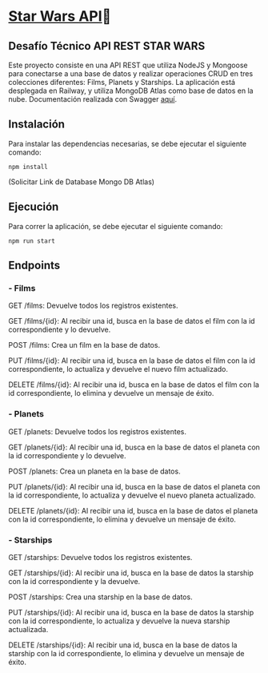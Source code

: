 # [Star Wars API](https://star-wars-api.up.railway.app)🚀

## Desafío Técnico API REST STAR WARS

Este proyecto consiste en una API REST que utiliza NodeJS y Mongoose para conectarse a una base de datos y realizar operaciones CRUD en tres colecciones diferentes: Films, Planets y Starships. La aplicación está desplegada en Railway, y utiliza MongoDB Atlas como base de datos en la nube. Documentación realizada con Swagger [aquí](https://star-wars-api.up.railway.app/v1/docs).

## Instalación

Para instalar las dependencias necesarias, se debe ejecutar el siguiente comando:

```
npm install
```
(Solicitar Link de Database Mongo DB Atlas) 

## Ejecución

Para correr la aplicación, se debe ejecutar el siguiente comando:

```
npm run start
```

## Endpoints

### - Films

GET /films: Devuelve todos los registros existentes.

GET /films/{id}: Al recibir una id, busca en la base de datos el film con la id correspondiente y lo devuelve.

POST /films: Crea un film en la base de datos.

PUT /films/{id}: Al recibir una id, busca en la base de datos el film con la id correspondiente, lo actualiza y devuelve el nuevo film actualizado.

DELETE /films/{id}: Al recibir una id, busca en la base de datos el film con la id correspondiente, lo elimina y devuelve un mensaje de éxito.

### - Planets

GET /planets: Devuelve todos los registros existentes.

GET /planets/{id}: Al recibir una id, busca en la base de datos el planeta con la id correspondiente y lo devuelve.

POST /planets: Crea un planeta en la base de datos.

PUT /planets/{id}: Al recibir una id, busca en la base de datos el planeta con la id correspondiente, lo actualiza y devuelve el nuevo planeta actualizado.

DELETE /planets/{id}: Al recibir una id, busca en la base de datos el planeta con la id correspondiente, lo elimina y devuelve un mensaje de éxito.

### - Starships

GET /starships: Devuelve todos los registros existentes.

GET /starships/{id}: Al recibir una id, busca en la base de datos la starship con la id correspondiente y la devuelve.

POST /starships: Crea una starship en la base de datos.

PUT /starships/{id}: Al recibir una id, busca en la base de datos la starship con la id correspondiente, lo actualiza y devuelve la nueva starship actualizada.

DELETE /starships/{id}: Al recibir una id, busca en la base de datos la starship con la id correspondiente, lo elimina y devuelve un mensaje de éxito.
